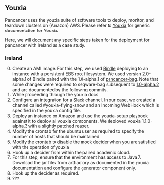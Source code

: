 ## Youxia ##

Pancancer uses the youxia suite of software tools to deploy, monitor, and teardown clusters on (Amazon) AWS.
Please refer to [Youxia](https://github.com/CloudBindle/youxia) for generic documentation for Youxia.

Here, we will document any specific steps taken for the deployment for pancancer with Ireland as a case study.

### Ireland ####

0. Create an AMI image. For this step, we used [Bindle](https://github.com/CloudBindle/Bindle#persistance-of-ephemeral-disks---aws) deploying to an instance with a persistent EBS root filesystem. We used version 2.0-alpha.1 of Bindle paired with the 1.0-alpha.1 of [pancancer-bag](https://github.com/ICGC-TCGA-PanCancer/pancancer-bag). Note that some changes were required to seqware-bag subsequent to [1.0-alpha.2](https://github.com/SeqWare/seqware-bag/releases/tag/1.0-alpha.2) and are documented by the following commits.
1. While proceeding through the youxia docs 
  1. Configure an integration for a Slack channel. In our case, we created a channel called #youxia-flying-snow and an Incoming WebHook which is specified in the youxia config file.
  2. Deploy an instance on Amazon and use the youxia-setup playbook against it to deploy all youxia components. We deployed youxia 1.1.0-alpha.3 with a slightly patched reaper.
  3. Modify the crontab for the ubuntu user as required to specify the number of hosts that should be maintained
  4. Modify the crontab to disable the mock decider when you are satisfied with the operation of youxia
2. Hook up a decider from within the paired academic cloud.  
  1. For this step, ensure that the environment has access to Java 7. Download the jar files from artfiactory as documented in the youxia documentation and configure the generator component only.
3. Hook up the decider as required.
4. ???
